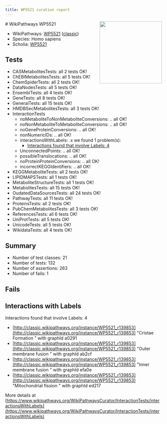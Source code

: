 ```yaml
---
title: WP5521 curation report
---
```


<img style="float: right; width: 200px" src="https://upload.wikimedia.org/wikipedia/commons/thumb/8/83/Wplogo_with_text_500.png/640px-Wplogo_with_text_500.png" />
# WikiPathways WP5521

* WikiPathways: [WP5521](https://wikipathways.org/pathways/WP5521) ([classic](https://classic.wikipathways.org/instance/WP5521))
* Species: Homo sapiens
* Scholia: [WP5521](https://scholia.toolforge.org/wikipathways/WP5521)
## Tests
* CASMetabolitesTests: all 2 tests OK!
* ChEBIMetabolitesTests: all 5 tests OK!
* ChemSpiderTests: all 2 tests OK!
* DataNodesTests: all 5 tests OK!
* EnsemblTests: all 4 tests OK!
* GeneTests: all 8 tests OK!
* GeneralTests: all 15 tests OK!
* HMDBSecMetabolitesTests: all 3 tests OK!
* InteractionTests
    * noMetaboliteToNonMetaboliteConversions: .. all OK!
    * noNonMetaboliteToMetaboliteConversions: .. all OK!
    * noGeneProteinConversions: .. all OK!
    * nonNumericIDs: .. all OK!
    * interactionsWithLabels: .x we found 1 problem(s):
        * [Interactions found that involve Labels: 4](#630d267b)
    * UnconnectedPoints: .. all OK!
    * possibleTranslocations: .. all OK!
    * noProteinProteinConversions: .. all OK!
    * incorrectKEGGIdentifiers: .. all OK!
* KEGGMetaboliteTests: all 2 tests OK!
* LIPIDMAPSTests: all 1 tests OK!
* MetaboliteStructureTests: all 1 tests OK!
* MetabolitesTests: all 15 tests OK!
* OudatedDataSourcesTests: all 24 tests OK!
* PathwayTests: all 11 tests OK!
* ProteinsTests: all 2 tests OK!
* PubChemMetabolitesTests: all 3 tests OK!
* ReferencesTests: all 6 tests OK!
* UniProtTests: all 5 tests OK!
* UnicodeTests: all 5 tests OK!
* WikidataTests: all 4 tests OK!


## Summary

* Number of test classes: 21
* Number of tests: 132
* Number of assertions: 263
* Number of fails: 1

## Fails

<a name="630d267b" />

## Interactions with Labels

Interactions found that involve Labels: 4

* [http://classic.wikipathways.org/instance/WP5521_r139853](http://classic.wikipathways.org/instance/WP5521_r139853) "Cristae Formation
" with graphId a0291
* [http://classic.wikipathways.org/instance/WP5521_r139853](http://classic.wikipathways.org/instance/WP5521_r139853) "Outer membrane fusion
" with graphId ab2cf
* [http://classic.wikipathways.org/instance/WP5521_r139853](http://classic.wikipathways.org/instance/WP5521_r139853) "Inner membrane fusion
" with graphId efa0e
* [http://classic.wikipathways.org/instance/WP5521_r139853](http://classic.wikipathways.org/instance/WP5521_r139853) "Mitochondrial fission
" with graphId ed217


More details at [https://www.wikipathways.org/WikiPathwaysCurator/InteractionTests/interactionsWithLabels](https://www.wikipathways.org/WikiPathwaysCurator/InteractionTests/interactionsWithLabels)

